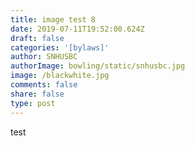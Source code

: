 ```yaml
---
title: image test 8
date: 2019-07-11T19:52:00.624Z
draft: false
categories: '[bylaws]'
author: SNHUSBC
authorImage: bowling/static/snhusbc.jpg
image: /blackwhite.jpg
comments: false
share: false
type: post
---
```

test
